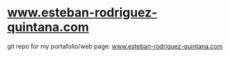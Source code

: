 # www.esteban-rodriguez-quintana.com
git repo for my portafolio/web page: www.esteban-rodriguez-quintana.com
